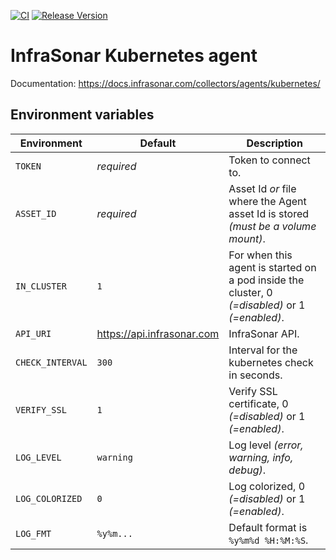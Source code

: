 [![CI](https://github.com/infrasonar/kubernetes-agent/workflows/CI/badge.svg)](https://github.com/infrasonar/kubernetes-agent/actions)
[![Release Version](https://img.shields.io/github/release/infrasonar/kubernetes-agent)](https://github.com/infrasonar/kubernetes-agent/releases)

# InfraSonar Kubernetes agent

Documentation: https://docs.infrasonar.com/collectors/agents/kubernetes/

## Environment variables

Environment                 | Default                       | Description
----------------------------|-------------------------------|-------------------
`TOKEN`                     | _required_                    | Token to connect to.
`ASSET_ID`                  | _required_                    | Asset Id _or_ file where the Agent asset Id is stored _(must be a volume mount)_.
`IN_CLUSTER`                | `1`                           | For when this agent is started on a pod inside the cluster, 0 _(=disabled)_ or 1 _(=enabled)_.
`API_URI`                   | https://api.infrasonar.com    | InfraSonar API.
`CHECK_INTERVAL`            | `300`                         | Interval for the kubernetes check in seconds.
`VERIFY_SSL`                | `1`                           | Verify SSL certificate, 0 _(=disabled)_ or 1 _(=enabled)_.
`LOG_LEVEL`                 | `warning`                     | Log level _(error, warning, info, debug)_.
`LOG_COLORIZED`             | `0`                           | Log colorized, 0 _(=disabled)_ or 1 _(=enabled)_.
`LOG_FMT`                   | `%y%m...`                     | Default format is `%y%m%d %H:%M:%S`.
